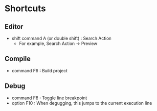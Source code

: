 # Shortcuts

## Editor
- shift command A (or double shift) : Search Action
  - For example, Search Action -> Preview

## Compile
- command F9 : Build project

## Debug
- command F8 : Toggle line breakpoint
- option F10 : When degugging, this jumps to the current execution line
